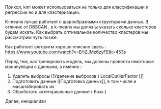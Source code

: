 Прикол, knn может использоваться не только для классификации и  регрессии но и для кластеризации. 

K-means лучше работает с шарообразными структурами данных. 
В отличие от DBSCAN , в k-means мы должны указать сколько кластеров будем искать. Как выбрать оптимальное количество кластеров мы рассмотрим чуть позже. 

Как работает алгоритм хорошо описано здесь : https://www.youtube.com/watch?v=EHZJMz6zyFE&t=453s

Перед тем, как тренировать модель, мы должны провести некоторые манипуляции с данными, а именно : 
1)  Удалить выбросы [[Удаление выбросов ( LocalOutlierFactor )]]
2) Подготовить данные [[Подготовка данных]], в том числе и масштабировать их
3) Обработать категориальные данные 
( База )

Далее, инициализи
